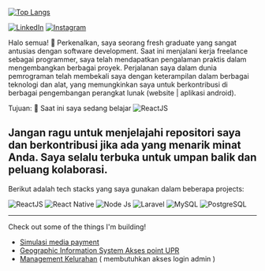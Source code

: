 [![Top Langs](https://github-readme-stats.vercel.app/api/top-langs/?username=betthink&layout=compact&theme=vision-friendly-dark)](https://github.com/anuraghazra/github-readme-stats)

[![LinkedIn](https://cdn2.iconfinder.com/data/icons/social-media-2285/512/1_Linkedin_unofficial_colored_svg-48.png)](https://www.linkedin.com/in/robetson/)
[![Instagram](https://cdn2.iconfinder.com/data/icons/social-media-applications/64/social_media_applications_3-instagram-48.png)](https://www.instagram.com/robetzone/)

Halo semua! 👋
Perkenalkan, saya seorang fresh graduate yang sangat antusias dengan software development. Saat ini menjalani kerja freelance sebagai programmer, saya telah mendapatkan pengalaman praktis dalam mengembangkan berbagai proyek. Perjalanan saya dalam dunia pemrograman telah membekali saya dengan keterampilan dalam berbagai teknologi dan alat, yang memungkinkan saya untuk berkontribusi di berbagai pengembangan perangkat lunak (website | aplikasi android).

Tujuan:
🌱 Saat ini saya sedang belajar ![ReactJS](https://img.shields.io/badge/-Next_JS-blue?style=for-the-badge) 

Jangan ragu untuk menjelajahi repositori saya dan berkontribusi jika ada yang menarik minat Anda. Saya selalu terbuka untuk umpan balik dan peluang kolaborasi.
---

Berikut adalah tech stacks yang saya gunakan dalam beberapa projects:


![ReactJS](https://img.shields.io/badge/-React-blue?style=for-the-badge)
![React Native](https://img.shields.io/badge/-react_native-blue?style=for-the-badge)
![Node Js](https://img.shields.io/badge/-Node_JS-green?style=for-the-badge)
![Laravel](https://img.shields.io/badge/-Laravel-red?style=for-the-badge)
![MySQL](https://img.shields.io/badge/-mysql-white?style=for-the-badge)
![PostgreSQL](https://img.shields.io/badge/-postgresql-lightblue?style=for-the-badge)


---

Check out some of the things I'm building!

- [Simulasi media payment](https://media-payment-service.vercel.app/)
- [Geographic Information System Akses point UPR](https://simonita.site/)
- [Management Kelurahan](https://management-administrasi-kelurahan.vercel.app/) ( membutuhkan akses login admin )

